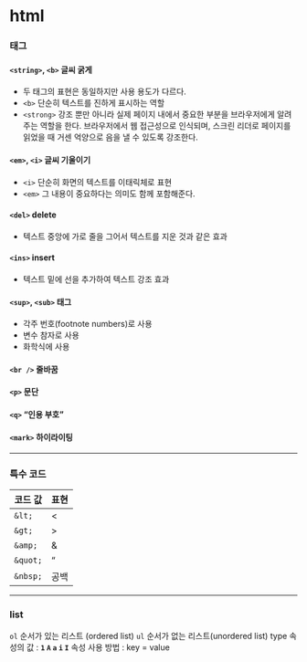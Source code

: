 # html
### 태그

#### `<string>`, `<b>` 글씨 굵게
- 두 태그의 표현은 동일하지만 사용 용도가 다르다.
- `<b>` 단순히 텍스트를 진하게 표시하는 역할
- `<strong>` 강조 뿐만 아니라 실제 페이지 내에서 중요한 부분을 브라우저에게 알려주는 역할을 한다.
브라우저에서 웹 접근성으로 인식되며, 스크린 리더로 페이지를 읽었을 때 거센 억양으로 음을 낼 수 있도록 강조한다.

#### `<em>`, `<i>` 글씨 기울이기
- `<i>` 단순히 화면의 텍스트를 이태릭체로 표현
- `<em>` 그 내용이 중요하다는 의미도 함께 포함해준다.

#### `<del>` delete
- 텍스트 중앙에 가로 줄을 그어서 텍스트를 지운 것과 같은 효과

#### `<ins>` insert
- 텍스트 밑에 선을 추가하여 텍스트 강조 효과

#### `<sup>`, `<sub>` 태그
- 각주 번호(footnote numbers)로 사용
- 변수 참자로 사용
- 화학식에 사용

#### `<br />` 줄바꿈
#### `<p>` 문단
#### `<q>` “인용 부호”
#### `<mark>` 하이라이팅

<hr/>

### 특수 코드

| 코드 값 | 표현 |
| --- | --- |
| `&lt;` | < |
| `&gt;` | > |
| `&amp;` | & |
| `&quot;` | “ |
| `&nbsp;` | 공백 |

<hr/>

 ### list
 `ol` 순서가 있는 리스트 (ordered list)
 `ul` 순서가 없는 리스트(unordered list)
type 속성의 값 : **`1`  `A`  `a`  `i`  `I`**
속성 사용 방법 : key = value